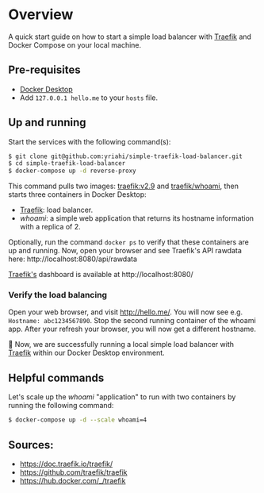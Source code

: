 # Overview

A quick start guide on how to start a simple load balancer with [Traefik](https://doc.traefik.io/traefik/) and Docker Compose on your local machine.



## Pre-requisites

- [Docker Desktop](https://www.docker.com/products/docker-desktop/)
- Add `127.0.0.1 hello.me` to your `hosts` file.



## Up and running


Start the services with the following command(s):

```bash
$ git clone git@github.com:yriahi/simple-traefik-load-balancer.git
$ cd simple-traefik-load-balancer
$ docker-compose up -d reverse-proxy
```

This command pulls two images: [traefik:v2.9](https://hub.docker.com/_/traefik) and [traefik/whoami](https://hub.docker.com/r/traefik/whoami), then starts three containers in Docker Desktop:

- [Traefik](https://doc.traefik.io/traefik/): load balancer.
-  *whoami*: a simple web application that returns its hostname information with a replica of 2.

Optionally, run the command `docker ps` to verify that these containers are up and running. Now, open your browser and see Traefik's API rawdata here: http://localhost:8080/api/rawdata

[Traefik's](https://doc.traefik.io/traefik/) dashboard is available at http://localhost:8080/

### Verify the load balancing


Open your web browser, and visit http://hello.me/. You will now see e.g. `Hostname: abc1234567890`. Stop the second running container of the whoami app. After your refresh your browser, you will now get a different hostname.

🎊 Now, we are successfully running a local simple load balancer with [Traefik](https://doc.traefik.io/traefik/) within our Docker Desktop environment.



## Helpful commands

Let's scale up the *whoami* "application" to run with two containers by running the following command: 

```bash 
$ docker-compose up -d --scale whoami=4
```



## Sources:

- https://doc.traefik.io/traefik/
- https://github.com/traefik/traefik
- https://hub.docker.com/_/traefik
